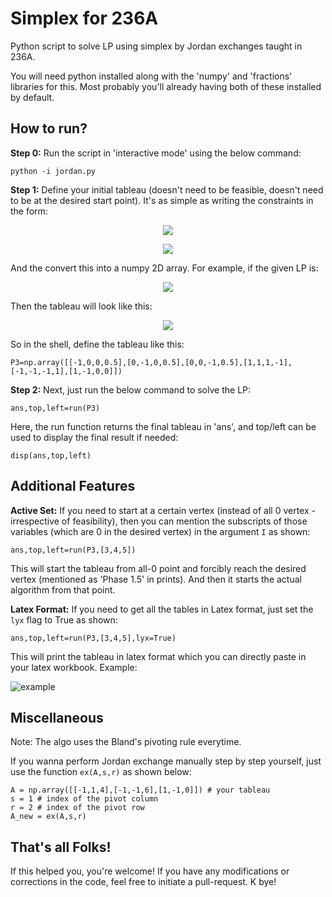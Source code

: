 # Simplex for 236A

Python script to solve LP using simplex by Jordan exchanges taught in 236A.

You will need python installed along with the 'numpy' and 'fractions' libraries for this. Most probably you'll already having both of these installed by default.

## How to run?

**Step 0:** Run the script in 'interactive mode' using the below command:
```
python -i jordan.py
```

**Step 1:** Define your initial tableau (doesn't need to be feasible, doesn't need to be at the desired start point). It's as simple as writing the constraints in the form:
<p align="center">
  <img src="https://latex.codecogs.com/png.download?%5Cinline%20%5Cdpi%7B100%7D%20%5Csum_j%20a_%7Bij%7D%20*%20x_j%20+%20b_i%20%5Cge%200" />
</p>
<p align="center">
  <img src="https://latex.codecogs.com/png.download?%5Cinline%20%5Cdpi%7B100%7D%20%5Cmin%20%5Csum_i%20c_i%20*%20x_i" />
</p>

And the convert this into a numpy 2D array. For example, if the given LP is:
<p align="center">
  <img src="https://i.ibb.co/kyF3g28/Screenshot-2021-11-29-at-2-42-43-PM.png" />
</p>

Then the tableau will look like this:
<p align="center">
  <img src="https://i.ibb.co/2s2N6cg/Screenshot-2021-11-29-at-2-42-48-PM.png" />
</p>

So in the shell, define the tableau like this:
```
P3=np.array([[-1,0,0,0.5],[0,-1,0,0.5],[0,0,-1,0.5],[1,1,1,-1],[-1,-1,-1,1],[1,-1,0,0]])
```

**Step 2:** Next, just run the below command to solve the LP:
```
ans,top,left=run(P3)
```

Here, the run function returns the final tableau in 'ans', and top/left can be used to display the final result if needed:
```
disp(ans,top,left)
```

## Additional Features

**Active Set:** If you need to start at a certain vertex (instead of all 0 vertex - irrespective of feasibility), then you can mention the subscripts of those variables (which are 0 in the desired vertex) in the argument `I` as shown:
```
ans,top,left=run(P3,[3,4,5])
```

This will start the tableau from all-0 point and forcibly reach the desired vertex (mentioned as 'Phase 1.5' in prints). And then it starts the actual algorithm from that point.

**Latex Format:** If you need to get all the tables in Latex format, just set the `lyx` flag to True as shown:
```
ans,top,left=run(P3,[3,4,5],lyx=True)
```
This will print the tableau in latex format which you can directly paste in your latex workbook. Example:

![example](https://i.ibb.co/55gMDvw/Screenshot-2021-11-29-at-2-56-31-PM.png)

## Miscellaneous

Note: The algo uses the Bland's pivoting rule everytime.

If you wanna perform Jordan exchange manually step by step yourself, just use the function `ex(A,s,r)` as shown below:
```
A = np.array([[-1,1,4],[-1,-1,6],[1,-1,0]]) # your tableau
s = 1 # index of the pivot column
r = 2 # index of the pivot row
A_new = ex(A,s,r)
```

## That's all Folks!

If this helped you, you're welcome! If you have any modifications or corrections in the code, feel free to initiate a pull-request. K bye!